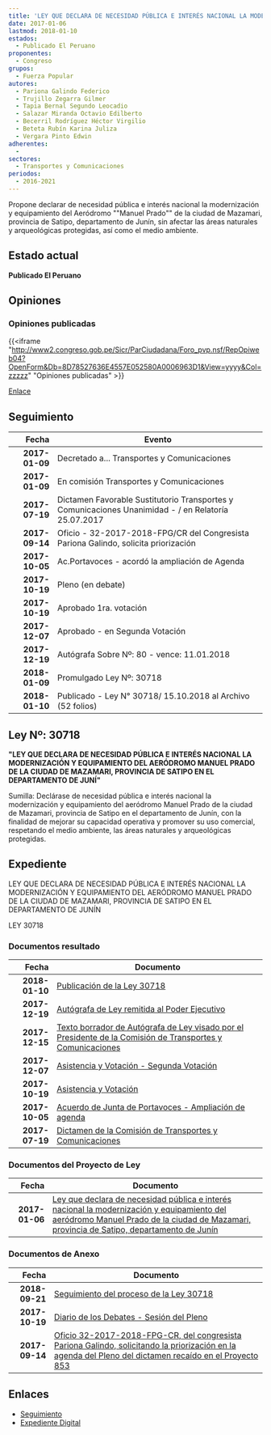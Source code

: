 ```yaml
---
title: 'LEY QUE DECLARA DE NECESIDAD PÚBLICA E INTERÉS NACIONAL LA MODERNIZACIÓN Y EQUIPAMIENTO DEL AERÓDROMO "MANUEL PRADO" DE LA CIUDAD DE MAZAMARI, PROVINCIA DE SATIPO, DEPARTAMENTO DE JUNÍN'
date: 2017-01-06
lastmod: 2018-01-10
estados: 
  - Publicado El Peruano
proponentes: 
  - Congreso
grupos: 
  - Fuerza Popular
autores: 
  - Pariona Galindo Federico
  - Trujillo Zegarra Gilmer
  - Tapia Bernal Segundo Leocadio
  - Salazar Miranda Octavio Edilberto
  - Becerril Rodríguez Héctor Virgilio
  - Beteta Rubín Karina Juliza
  - Vergara Pinto Edwin
adherentes: 
  - 
sectores: 
  - Transportes y Comunicaciones
periodos: 
  - 2016-2021
---
```


Propone declarar de necesidad pública e interés nacional la modernización y equipamiento del Aeródromo ""Manuel Prado"" de la ciudad de Mazamari, provincia de Satipo, departamento de Junín, sin afectar las áreas naturales y arqueológicas protegidas, así como el medio ambiente.


## Estado actual

**Publicado El Peruano**

## Opiniones

### Opiniones publicadas

{{<iframe "http://www2.congreso.gob.pe/Sicr/ParCiudadana/Foro_pvp.nsf/RepOpiweb04?OpenForm&Db=8D78527636E4557E052580A0006963D1&View=yyyy&Col=zzzzz" "Opiniones publicadas" >}}

[Enlace](http://www2.congreso.gob.pe/Sicr/ParCiudadana/Foro_pvp.nsf/RepOpiweb04?OpenForm&Db=8D78527636E4557E052580A0006963D1&View=yyyy&Col=zzzzz)

## Seguimiento

| Fecha | Evento |
|------:|--------|
| **2017-01-09** | Decretado a... Transportes y Comunicaciones|
| **2017-01-09** | En comisión Transportes y Comunicaciones|
| **2017-07-19** | Dictamen Favorable Sustitutorio Transportes y Comunicaciones Unanimidad - / en Relatoría 25.07.2017|
| **2017-09-14** | Oficio - 32-2017-2018-FPG/CR del Congresista Pariona Galindo, solicita priorización|
| **2017-10-05** | Ac.Portavoces - acordó la ampliación de Agenda|
| **2017-10-19** | Pleno (en debate)|
| **2017-10-19** | Aprobado 1ra. votación|
| **2017-12-07** | Aprobado - en Segunda Votación|
| **2017-12-19** | Autógrafa Sobre Nº: 80 - vence: 11.01.2018|
| **2018-01-09** | Promulgado Ley Nº: 30718|
| **2018-01-10** | Publicado - Ley N° 30718/ 15.10.2018 al Archivo (52 folios)|

## Ley Nº: 30718

**"LEY QUE DECLARA DE NECESIDAD PÚBLICA E INTERÉS NACIONAL LA MODERNIZACIÓN Y EQUIPAMIENTO DEL AERÓDROMO MANUEL PRADO DE LA CIUDAD DE MAZAMARI, PROVINCIA DE SATIPO EN EL DEPARTAMENTO DE JUNÍ"**

Sumilla: Declárase de necesidad pública e interés nacional la modernización y equipamiento del aeródromo Manuel Prado de la ciudad de Mazamari, provincia de Satipo en el departamento de Junín, con la finalidad de mejorar su capacidad operativa y promover su uso comercial, respetando el medio ambiente, las áreas naturales y arqueológicas protegidas.


## Expediente

LEY QUE DECLARA DE NECESIDAD PÚBLICA E INTERÉS NACIONAL LA MODERNIZACIÓN Y EQUIPAMIENTO DEL AERÓDROMO MANUEL PRADO DE LA CIUDAD DE MAZAMARI, PROVINCIA DE SATIPO EN EL DEPARTAMENTO DE JUNÍN

LEY 30718


### Documentos resultado

| Fecha | Documento |
|------:|--------|
| **2018-01-10** | [Publicación de la Ley 30718](http://www.leyes.congreso.gob.pe/Documentos/2016_2021/ADLP/Normas_Legales/30718-LEY.pdf) |
| **2017-12-19** | [Autógrafa de Ley remitida al Poder Ejecutivo](http://www.leyes.congreso.gob.pe/Documentos/2016_2021/ADLP/Texto_Aprobado/AU0085320171219.PDF) |
| **2017-12-15** | [Texto borrador de Autógrafa de Ley visado por el Presidente de la Comisión de Transportes y Comunicaciones](http://www.leyes.congreso.gob.pe/Documentos/2016_2021/Texto_Borrador_de_Autografa/BAU0085320171215.PDF) |
| **2017-12-07** | [Asistencia y Votación - Segunda Votación](http://www.leyes.congreso.gob.pe/Documentos/2016_2021/Asistencia_y_Votacion/Proyectos_de_Ley/Exoneracion_de_Segunda_Votacion/ESV0085320171207.pdf) |
| **2017-10-19** | [Asistencia y Votación](http://www.leyes.congreso.gob.pe/Documentos/2016_2021/Asistencia_y_Votacion/Proyectos_de_Ley/AV0085320171019.pdf) |
| **2017-10-05** | [Acuerdo de Junta de Portavoces - Ampliación de agenda](http://www.leyes.congreso.gob.pe/Documentos/2016_2021/Acuerdos/Junta_Portavoces/AJP0085320171005.pdf) |
| **2017-07-19** | [Dictamen de la Comisión de Transportes y Comunicaciones](http://www.leyes.congreso.gob.pe/Documentos/2016_2021/Dictamenes/Proyectos_de_Ley/00853DC23MAY20170719..pdf) |

### Documentos del Proyecto de Ley

| Fecha | Documento |
|------:|--------|
| **2017-01-06** | [Ley que declara de necesidad pública e interés nacional la modernización y equipamiento del aeródromo Manuel Prado de la ciudad de Mazamari, provincia de Satipo, departamento de Junín](http://www.leyes.congreso.gob.pe/Documentos/2016_2021/Proyectos_de_Ley_y_de_Resoluciones_Legislativas/PL0085320170106...pdf) |

### Documentos de Anexo

| Fecha | Documento |
|------:|--------|
| **2018-09-21** | [Seguimiento del proceso de la Ley 30718](http://www.leyes.congreso.gob.pe/Documentos/2016_2021/Seguimiento_de_Proyectos_de_Ley/00853PL20180921.PDF) |
| **2017-10-19** | [Diario de los Debates - Sesión del Pleno](http://www.leyes.congreso.gob.pe/Documentos/2016_2021/ADLP/Diario_Debates/30718-TDD.pdf) |
| **2017-09-14** | [Oficio 32-2017-2018-FPG-CR, del congresista Pariona Galindo, solicitando la priorización en la agenda del Pleno del dictamen recaído en el Proyecto 853](http://www.leyes.congreso.gob.pe/Documentos/2016_2021/Oficios/Congresistas/OFICIO-32-2017-2018-FPG-CR.PDF) |

## Enlaces 

- [Seguimiento](http://www2.congreso.gob.pe/Sicr/TraDocEstProc/CLProLey2016.nsf/f7fff46988ca05b1052578e100829cc7/25ee53815e4bdbd0052580a000626897?OpenDocument)
- [Expediente Digital](http://www2.congreso.gob.pehttp://www2.congreso.gob.pe/Sicr/TraDocEstProc/CLProLey2016.nsf/f7fff46988ca05b1052578e100829cc7/25ee53815e4bdbd0052580a000626897?OpenDocument&Click=05257FB7005EB655.eb71d0cf91d8294e05256cdf006b5706/$Body/0.1C6C)
